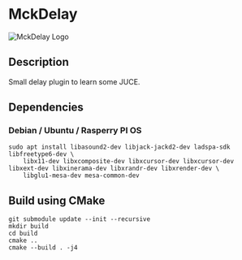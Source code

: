 # MckDelay

![MckDelay Logo](Logo/mckdelay_logo.png)

## Description

Small delay plugin to learn some JUCE.

## Dependencies

### Debian / Ubuntu / Rasperry PI OS
```
sudo apt install libasound2-dev libjack-jackd2-dev ladspa-sdk libfreetype6-dev \
    libx11-dev libxcomposite-dev libxcursor-dev libxcursor-dev libxext-dev libxinerama-dev libxrandr-dev libxrender-dev \
    libglu1-mesa-dev mesa-common-dev
```

## Build using CMake

```
git submodule update --init --recursive
mkdir build
cd build
cmake ..
cmake --build . -j4
```
